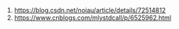 1. https://blog.csdn.net/noiau/article/details/72514812
2. https://www.cnblogs.com/mlystdcall/p/6525962.html
